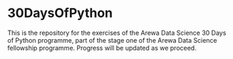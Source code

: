 # 30DaysOfPython
This is the repository for the exercises of the Arewa Data Science 30 Days of Python programme, part of the stage one of the Arewa Data Science fellowship programme. 
Progress will be updated as we proceed. 
